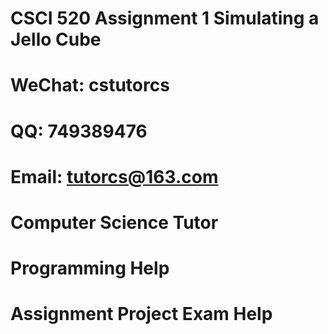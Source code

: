 # CSCI 520 Assignment 1 Simulating a Jello Cube
# WeChat: cstutorcs

# QQ: 749389476

# Email: tutorcs@163.com

# Computer Science Tutor

# Programming Help

# Assignment Project Exam Help

